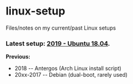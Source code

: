 # linux-setup
Files/notes on my current/past Linux setups

### Latest setup: [2019 - Ubuntu 18.04](https://github.com/trishmapow/linux-setup/blob/master/ubuntu2019.md).

**Previous:**

- 2018 -- Antergos (Arch Linux install script)
- 20xx-2017 -- Debian (dual-boot, rarely used)
